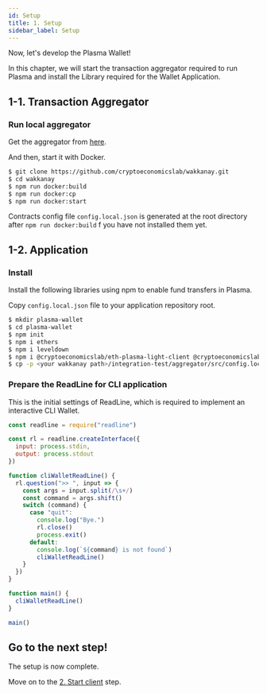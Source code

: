 ```yaml
---
id: Setup
title: 1. Setup
sidebar_label: Setup
---
```


Now, let's develop the Plasma Wallet!

In this chapter, we will start the transaction aggregator required to run Plasma and install the Library required for the Wallet Application.

## 1-1. Transaction Aggregator

### Run local aggregator

Get the aggregator from [here](https://github.com/cryptoeconomicslab/wakkanay).

And then, start it with Docker.

```bash
$ git clone https://github.com/cryptoeconomicslab/wakkanay.git
$ cd wakkanay
$ npm run docker:build
$ npm run docker:cp
$ npm run docker:start
```

Contracts config file `config.local.json` is generated at the root directory after `npm run docker:build` f you have not installed them yet.

## 1-2. Application

### Install

Install the following libraries using npm to enable fund transfers in Plasma.

Copy `config.local.json` file to your application repository root.

```bash
$ mkdir plasma-wallet
$ cd plasma-wallet
$ npm init
$ npm i ethers
$ npm i leveldown
$ npm i @cryptoeconomicslab/eth-plasma-light-client @cryptoeconomicslab/primitives @cryptoeconomicslab/level-kvs
$ cp -p <your wakkanay path>/integration-test/aggregator/src/config.local.json ./config.local.json
```

### Prepare the ReadLine for CLI application

This is the initial settings of ReadLine, which is required to implement an interactive CLI Wallet.

```javascript
const readline = require("readline")

const rl = readline.createInterface({
  input: process.stdin,
  output: process.stdout
})

function cliWalletReadLine() {
  rl.question(">> ", input => {
    const args = input.split(/\s+/)
    const command = args.shift()
    switch (command) {
      case "quit":
        console.log("Bye.")
        rl.close()
        process.exit()
      default:
        console.log(`${command} is not found`)
        cliWalletReadLine()
    }
  })
}

function main() {
  cliWalletReadLine()
}

main()
```

## Go to the next step!

The setup is now complete.

Move on to the [2. Start client](Start_Client) step.
